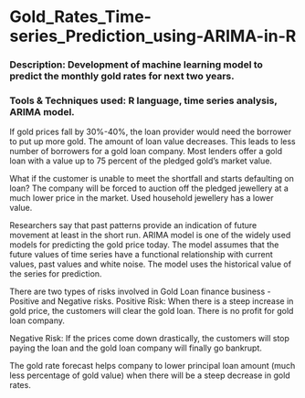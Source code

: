 # Gold_Rates_Time-series_Prediction_using-ARIMA-in-R
### Description: Development of machine learning model to predict the monthly gold rates for next two years.
### Tools & Techniques used:  R language, time series analysis, ARIMA model.
If gold prices fall by 30%-40%, the loan provider would need the borrower to put up more gold. The amount of loan value decreases. This leads to less number of borrowers for a gold loan company.
Most lenders offer a gold loan with a value up to 75 percent of the pledged gold’s market value.

What if the customer is unable to meet the shortfall and starts defaulting on loan? The company will be forced to auction off the pledged jewellery at a much lower price in the market. Used household jewellery has a lower value.

Researchers say that past patterns provide an indication of future movement at least in the short run.
ARIMA model is one of the widely used models for predicting the gold price today. The model assumes that the future values of time series have a functional relationship with current values, past values and white noise. The model uses the historical value of the series for prediction.

There are two types of risks involved in Gold Loan finance business - Positive and Negative risks.
Positive Risk: When there is a steep increase in gold price, the customers will clear the gold loan. There is no profit for gold loan company.

Negative Risk: If the prices come down drastically, the customers will stop paying the loan and the gold loan company will finally go bankrupt.

The gold rate forecast helps company to lower principal loan amount (much less percentage of gold value) when there will be a steep decrease in gold rates.
